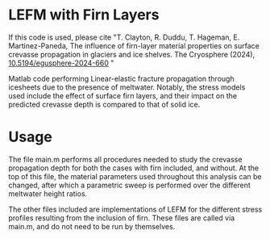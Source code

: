 # LEFM with Firn Layers
If this code is used, please cite "T. Clayton, R. Duddu, T. Hageman, E. Martinez-Paneda, The influence of firn-layer material properties on surface crevasse propagation in glaciers and ice shelves. The Cryosphere (2024), [10.5194/egusphere-2024-660](https://doi.org/10.5194/egusphere-2024-660) "

Matlab code performing Linear-elastic fracture propagation through icesheets due to the presence of meltwater. Notably, the stress models used include the effect of surface firn layers, and their impact on the predicted crevasse depth is compared to that of solid ice.

# Usage
The file main.m performs all procedures needed to study the crevasse propagation depth for both the cases with firn included, and without. At the top of this file, the material parameters used throughout this analysis can be changed, after which a parametric sweep is performed over the different meltwater height ratios. 

The other files included are implementations of LEFM for the different stress profiles resulting from the inclusion of firn. These files are called via main.m, and do not need to be run by themselves.

 
